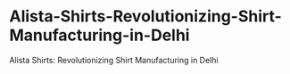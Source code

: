 # Alista-Shirts-Revolutionizing-Shirt-Manufacturing-in-Delhi
Alista Shirts: Revolutionizing Shirt Manufacturing in Delhi
